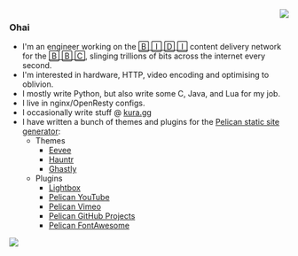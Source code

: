 <img align="right" src="https://github.com/kura/kura/raw/master/epic-sax-guy.gif" />

### Ohai

* I'm an engineer working on the [🄱 🄸 🄳 🄸](https://www.bbc.co.uk/blogs/internet/tags/media-distribution) content delivery network for the [🄱 🄱 🄲](https://bbc.co.uk/), slinging trillions of bits across the internet every second.
* I'm interested in hardware, HTTP, video encoding and optimising to oblivion.
* I mostly write Python, but also write some C, Java, and Lua for my job.
* I live in nginx/OpenResty configs.
* I occasionally write stuff @ [kura.gg](https://kura.gg/)
* I have written a bunch of themes and plugins for the [Pelican static site generator](https://github.com/getpelican/pelican):
  * Themes
    * [Eevee](https://kura.gg/eevee)
    * [Hauntr](https://kura.gg/hauntr)
    * [Ghastly](https://kura.gg/ghastly)
  * Plugins
    * [Lightbox](https://kura.gg/lightbox)
    * [Pelican YouTube](https://kura.gg/pelican-youtube)
    * [Pelican Vimeo](https://kura.gg/pelican-vimeo)
    * [Pelican GitHub Projects](https://kura.gg/pelican-githubprojects)
    * [Pelican FontAwesome](https://kura.gg/pelican-fontawesome)

<img align="left" src="https://profile-counter.glitch.me/kura/count.svg" />
